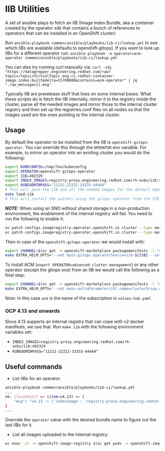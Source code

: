 # IIB Utilities

A set of ansible plays to fetch an IIB (Image Index Bundle, aka a container created by the operator sdk
that contains a bunch of references to operators that can be installed in an OpenShift cluster)

Run `ansible-playbook common/ansible/playbooks/iib-ci/lookup.yml` to see which IIBs are available (defaults to
openshift-gitops). If you want to look up IIBs for a different operator run:
`ansible-playbook -e operator=acm-operator common/ansible/playbooks/iib-ci/lookup.yml`

You can also try running curl manually via:
`curl -sSL "https://datagrepper.engineering.redhat.com/raw?topic=/topic/VirtualTopic.eng.ci.redhat-container-image.index.built&delta=15780000&contains=acm-operator" | jq ".raw_messages[].msg"`

Typically IIB are prerelease stuff that lives on some internal boxes. What these scripts do is fetch
the IIB internally, mirror it to the registry inside the cluster, parse all the needed images and mirror
those to the internal cluster registry and then set up the registries.conf files on all nodes so
that the images used are the ones pointing to the internal cluster.

## Usage

By default the operator to be installed from the IIB is `openshift-gitops-operator`. You can override this through the `OPERATOR` env variable.
For example, to mirror an operator into an existing cluster you would do the following:

```sh
export KUBECONFIG=/tmp/foo/kubeconfig
export OPERATOR=openshift-gitops-operator
export IIB=492329
export INDEX_IMAGES=registry-proxy.engineering.redhat.com/rh-osbs/iib:${IIB}
export KUBEADMINPASS="11111-22222-33333-44444"
# This will push the IIB and all the needed images for the default openshift-gitops-operator into the cluster
make load-iib
# This will install the pattern using the gitops operator from the IIB
```

***NOTE:*** When using an SNO without shared storage in a non-production environment, the enablement of the internal registry will fail. You need to run the following to enable it:

```sh
oc patch configs.imageregistry.operator.openshift.io cluster --type merge --patch '{"spec":{"managementState":"Managed"}}'
oc patch configs.imageregistry.operator.openshift.io cluster --type merge --patch '{"spec":{"storage":{"emptyDir":{}}}}'
```

Then in case of the `openshift-gitops-operator` we would install with:

```sh
export CHANNEL=$(oc get -n openshift-marketplace packagemanifests -l "catalog=iib-${IIB}" --field-selector "metadata.name=${OPERATOR}" -o jsonpath='{.items[0].status.defaultChannel}')
make EXTRA_HELM_OPTS="--set main.gitops.operatorSource=iib-${IIB} --set main.gitops.channel=${CHANNEL}" install
```

To install ACM (`export OPERATOR=advanced-cluster-management`) or any other
operator (except the gitops one) from an IIB we would call the following as a
final step:

```sh
export CHANNEL=$(oc get -n openshift-marketplace packagemanifests -l "catalog=iib-${IIB}" --field-selector "metadata.name=${OPERATOR}" -o jsonpath='{.items[0].status.defaultChannel}')
make EXTRA_HELM_OPTS="--set main.extraParameters[0].name=clusterGroup.subscriptions.acm.source --set main.extraParameters[0].value=iib-${IIB} --set main.extraParameters[1].name=clusterGroup.subscriptions.acm.channel --set main.extraParameters[1].value=${CHANNEL}" install
```

*Note*: In this case `acm` is the name of the subscription in `values-hub.yaml`

### OCP 4.13 and onwards

Since 4.13 supports an internal registry that can cope with v2 docker manifests, we
use that. Run `make iib` with the following environment variables set:

* `INDEX_IMAGES=registry-proxy.engineering.redhat.com/rh-osbs/iib:492329`
* `KUBEADMINPASS="11111-22222-33333-44444"`

## Useful commands

* List IIBs for an operator:

```sh
ansible-playbook common/ansible/playbooks/iib-ci/lookup.yml
...
ok: [localhost] => (item=v4.13) => {
    "msg": "v4.13 -> {'indeximage': 'registry-proxy.engineering.redhat.com/rh-osbs/iib:509435', 'bundleimage': 'registry-proxy.engineering.redhat.com/rh-osbs/openshift-gitops-1-gitops-operator-bundle:v99.9.0-106'}"
}
...
```

Override the `operator` value with the desired bundle name to figure out the last IIBs for it.

* List all images uploaded to the internal registry:

```sh
oc exec -it -n openshift-image-registry $(oc get pods -n openshift-image-registry -o json | jq -r '.items[].metadata.name | select(. | test("^image-registry-"))' | head -n1) -- bash -c "curl -k -u kubeadmin:$(oc whoami -t) https://localhost:5000/v2/_catalog"
```
